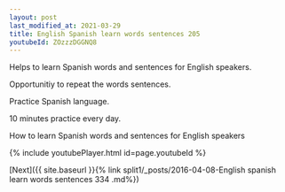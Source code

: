 ```yaml
---
layout: post
last_modified_at: 2021-03-29
title: English Spanish learn words sentences 205 
youtubeId: ZOzzzDGGNQ8
---
```

 
 
Helps to learn Spanish words and sentences for English speakers.

Opportunitiy to repeat the words sentences. 

Practice Spanish language. 
 
10 minutes practice every day. 
 
How to learn Spanish words and sentences for English speakers 
 
{% include youtubePlayer.html id=page.youtubeId %}
 
 
[Next]({{ site.baseurl }}{% link  split1/_posts/2016-04-08-English spanish learn words sentences 334 .md%})
 
